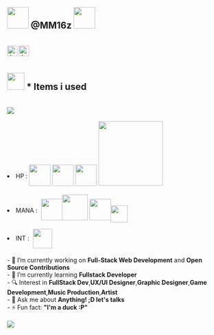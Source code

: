 ## <img src="https://media.giphy.com/media/3oEhn6DCXP8xI3aVqM/giphy.gif" width="50" height="50"/> @MM16z <img src="https://media.giphy.com/media/3oEhn6DCXP8xI3aVqM/giphy.gif" width="50" height="50"/>
<br>
<a href="https://www.facebook.com/itmemor.awesome/">
  <img align="left" alt="Jaskirat's Facebook" width="24px" src="https://cdn.jsdelivr.net/npm/simple-icons@v3/icons/facebook.svg" />
</a>
<a href="https://www.google.com/">
  <img align="left" alt="Jaskirat's Twitter" width="24px" src="https://cdn.jsdelivr.net/npm/simple-icons@3.13.0/icons/twitter.svg" />
</a>
<br>
<br>

## <img  src="https://cdn-icons-png.flaticon.com/512/867/867927.png"  width="40px"></img>  * Items i used
<br>
<img src="https://img.shields.io/badge/OS-Windows-informational?style=flat&logo=windows&logoColor=white&color=blueviolet">
<br>
<li> HP : <img  src="https://cdn-icons-png.flaticon.com/512/186/186320.png"  width="50px"  height="50px"  style="position: relative;top: 18px;">
<img  src="https://cdn-icons-png.flaticon.com/512/186/186319.png"  width="50px"  height="50px"  style="position: relative;top: 18px;">
<img  src="https://cdn-icons-png.flaticon.com/512/5968/5968292.png"  width="50px"  height="50px"  style="position: relative;top: 18px;">
<img src="https://dart.dev/assets/img/shared/dart/logo+text/horizontal/white.svg"  width="150px"  style="position: relative;top: 17px;">
<br>
<br>
<li> MANA : <img  src="https://cdn-icons-png.flaticon.com/512/1183/1183672.png"  width="50px"  height="50px"  style="position: relative;top: 18px;left: 5px;">
<img  src="https://cdn.icon-icons.com/icons2/2415/PNG/512/nodejs_original_wordmark_logo_icon_146412.png"  width="auto"  height="60px"  style="position: relative;top: 18px;">
<img  src="https://expressjs.com/images/express-facebook-share.png"  width="auto"  height="50px"  style="position: relative;top: 18px;">
<img  src="https://docs.flutter.dev/assets/images/shared/brand/flutter/logo/flutter-lockup.png"  width="auto"  height="40px"  style="position: relative;top: 23px;left: -5px;">
<br>
<br>
<li> INT : <img  src="https://cdn.worldvectorlogo.com/logos/visual-studio-code-1.svg"  width="45px"  height="45px"  style="position: relative;top: 18px;left: 5px;"></li>
<br>
<br>
- 🔭 I’m currently working on <strong>Full-Stack Web Development</strong> and <strong>Open Source Contributions</strong>
<br>
- 🌱 I’m currently learning <strong>Fullstack Developer</strong>
<br>
- 🔍 Interest in <strong>FullStack Dev</strong>,<strong>UX/UI Designer</strong>,<strong>Graphic Designer</strong>,<strong>Game Development</strong>,<strong>Music Production</strong>,<strong>Artist</strong>
<br>
- 💬 Ask me about <strong>Anything! ;D let's talks</strong>
<br>
- ⚡ Fun fact: <strong>"I'm a duck :P"<strong>
<br>
<br>
  <img src="https://i.ibb.co/9wJDhfg/MM16z.png">
